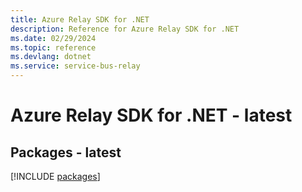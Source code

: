 ```yaml
---
title: Azure Relay SDK for .NET
description: Reference for Azure Relay SDK for .NET
ms.date: 02/29/2024
ms.topic: reference
ms.devlang: dotnet
ms.service: service-bus-relay
---
```

# Azure Relay SDK for .NET - latest
## Packages - latest
[!INCLUDE [packages](relay-index.md)]